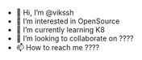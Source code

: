 - 👋 Hi, I’m @vikssh
- 👀 I’m interested in OpenSource
- 🌱 I’m currently learning K8
- 💞️ I’m looking to collaborate on ????
- 📫 How to reach me ????

<!---
vikssh/vikssh is a ✨ special ✨ repository because its `README.md` (this file) appears on your GitHub profile.
You can click the Preview link to take a look at your changes.
--->
